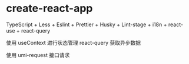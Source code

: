 # create-react-app

<div>
  <p1>
    TypeScript + Less + Eslint + Prettier + Husky + Lint-stage + i18n + react-use + react-query
  </p1>

<p2>使用 useContext 进行状态管理 react-query 获取异步数据</p2>

<p2>使用 umi-request 接口请求</p2>

</div>
